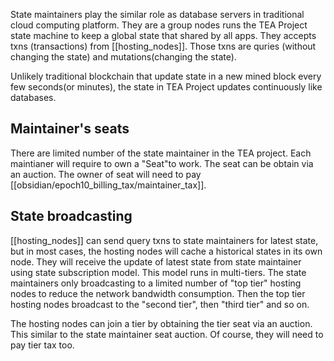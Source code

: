 State maintainers play the similar role as database servers in traditional cloud computing platform. They are a group nodes runs the TEA Project state machine to keep a global state that shared by all apps. 
They accepts txns (transactions) from [[hosting_nodes]]. Those txns are quries (without changing the state) and mutations(changing the state). 

Unlikely traditional blockchain that update state in a new mined block every few seconds(or minutes), the state in TEA Project updates continuously like databases. 

## Maintainer's seats
There are limited number of the state maintainer in the TEA project. Each maintianer will require to own a "Seat"to work. The seat can be obtain via an auction. The owner of seat will need to pay [[obsidian/epoch10_billing_tax/maintainer_tax]].

##  State broadcasting
[[hosting_nodes]] can send query txns to state maintainers for latest state, but in most cases, the hosting nodes will cache a historical states in its own node. They will receive the update of latest state from state maintainer using state subscription model. This model runs in multi-tiers. The state maintainers only broadcasting to a limited number of "top tier" hosting nodes to reduce the network bandwidth consumption. Then the top tier hosting nodes broadcast to the "second tier", then "third tier" and so on.

The hosting nodes can join a tier by obtaining the tier seat via an auction. This similar to the state maintainer seat auction. Of course, they will need to pay tier tax too.